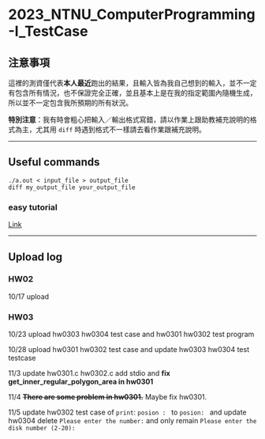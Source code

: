 # 2023_NTNU_ComputerProgramming-I_TestCase

## 注意事項
這裡的測資僅代表**本人最近**跑出的結果，且輸入皆為我自己想到的輸入，並不一定有包含所有情況，也不保證完全正確，並且基本上是在我的指定範圍內隨機生成，所以並不一定包含我所預期的所有狀況。  

**特別注意**：我有時會粗心把輸入／輸出格式寫錯，請以作業上跟助教補充說明的格式為主，尤其用 `diff` 時遇到格式不一樣請去看作業跟補充說明。

---

## Useful commands

```shell
./a.out < input_file > output_file
diff my_output_file your_output_file
```

### easy tutorial

[Link](https://hackmd.io/@vUfMCtPkSZewQjrjIwuJgg/HyiJvee-p)

---

## Upload log

### HW02

10/17 upload

### HW03

10/23 upload hw0303 hw0304 test case and hw0301 hw0302 test program

10/28 upload hw0301 hw0302 test case and update hw0303 hw0304 test testcase

11/3 update hw0301.c hw0302.c add stdio and **fix get_inner_regular_polygon_area in hw0301**

11/4 ~~**There are some problem in hw0301.**~~ Maybe fix hw0301.

11/5 update hw0302 test case of `print`: `posion : ` to `posion: ` and update hw0304 delete `Please enter the number:` and only remain `Please enter the disk number (2-20): `